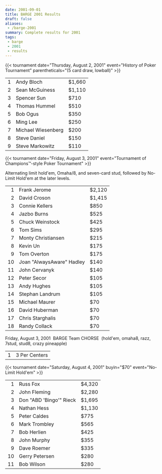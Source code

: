 ```yaml
---
date: 2001-09-01
title: BARGE 2001 Results
draft: false
aliases:
 - /barge-2001
summary: Complete results for 2001
tags:
 - barge
 - 2001
 - results
---
```


{{< tournament
    date="Thursday, August 2, 2001"
    event="History of Poker Tournament"
    parentheticals="(5 card draw, lowball)" >}}

|   |                    |        |
|--:|--------------------|--------|
| 1 | Andy Bloch         | $1,660 |
| 2 | Sean McGuiness     | $1,110 |
| 3 | Spencer Sun        | $710   |
| 4 | Thomas Hummel      | $510   |
| 5 | Bob Ogus           | $350   |
| 6 | Ming Lee           | $250   |
| 7 | Michael Wiesenberg | $200   |
| 8 | Steve Daniel       | $150   |
| 9 | Steve Markowitz    | $110   |

{{< tournament
    date="Friday, August 3, 2001"
    event="Tournament of Champions™-style Poker Tournament" >}}

Alternating limit hold'em, Omaha/8, and seven-card stud, followed by No-Limit
Hold'em at the later levels.

|    |                                     |        |
|---:|-------------------------------------|--------|
|  1 | Frank Jerome                        | $2,120 |
|  2 | David Croson                        | $1,415 |
|  3 | Connie Kellers                      | $850   |
|  4 | Jazbo Burns                         | $525   |
|  5 | Chuck Weinstock                     | $425   |
|  6 | Tom Sims                            | $295   |
|  7 | Monty Christiansen                  | $215   |
|  8 | Kevin Un                            | $175   |
|  9 | Tom Overton                         | $175   |
| 10 | Joan &quot;AlwaysAware&quot; Hadley | $140   |
| 11 | John Cervanyk                       | $140   |
| 12 | Peter Secor                         | $105   |
| 13 | Andy Hughes                         | $105   |
| 14 | Stephan Landrum                     | $105   |
| 15 | Michael Maurer                      | $70    |
| 16 | David Huberman                      | $70    |
| 17 | Chris Starghalis                    | $70    |
| 18 | Randy Collack                       | $70    |


Friday, August 3, 2001
&nbsp;BARGE Team CHORSE
&nbsp;(hold'em, omaha8, razz, 7stud, stud8, crazy pineapple)

|   |               |
|--:|---------------|
| 1 | 3 Per Centers |


{{< tournament
    date="Saturday, August 4, 2001"
    buyin="$70" 
    event="No-Limit Hold'em" >}}

|    |                                   |        |
|---:|-----------------------------------|--------|
|  1 | Russ Fox                          | $4,320 |
|  2 | John Fleming                      | $2,280 |
|  3 | Don &quot;ABD 'Bingo'&quot; Rieck | $1,695 |
|  4 | Nathan Hess                       | $1,130 |
|  5 | Peter Caldes                      | $775   |
|  6 | Mark Trombley                     | $565   |
|  7 | Bob Herlien                       | $425   |
|  8 | John Murphy                       | $355   |
|  9 | Dave Roemer                       | $335   |
| 10 | Gerry Petersen                    | $280   |
| 11 | Bob Wilson                        | $280   |

